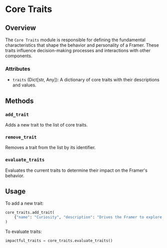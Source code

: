 # Core Traits

## Overview

The `Core Traits` module is responsible for defining the fundamental characteristics that shape the behavior and personality of a Framer. These traits influence decision-making processes and interactions with other components.

### Attributes

- `traits` (Dict[str, Any]): A dictionary of core traits with their descriptions and values.

## Methods

### `add_trait`

Adds a new trait to the list of core traits.

### `remove_trait`

Removes a trait from the list by its identifier.

### `evaluate_traits`

Evaluates the current traits to determine their impact on the Framer's behavior.

## Usage

To add a new trait:

```python
core_traits.add_trait(
    {"name": "Curiosity", "description": "Drives the Framer to explore and learn", "value": 0.8}
)
```

To evaluate traits:

```python
impactful_traits = core_traits.evaluate_traits()
```
